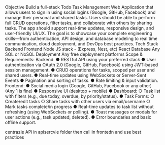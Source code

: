 Objective 
Build a full-stack Todo Task Management Web Application that allows users to sign in 
using social logins (Google, GitHub, Facebook) and manage their personal and shared 
tasks. Users should be able to perform full CRUD operations, filter tasks, and 
collaborate with others by sharing tasks. The app should support real-time updates, 
responsive design, and user-friendly UI/UX. The goal is to showcase your complete 
engineering skills—from authentication, API design, and database modeling to real
time communication, cloud deployment, and DevOps best practices. 
Tech Stack 
Backend 
Frontend 
Node JS stack - (Express, Nest, etc) 
React 
Database 
Any SQL or NoSQL 
Deployment 
Any free deployment platforms 
Scope & Requirements: 
Backend: 
● RESTful API using your preferred stack 
● User authentication via OAuth 2.0 (Google, GitHub, Facebook) using JWT-based 
session management. 
● CRUD operations for tasks, scoped per user and shared users. 
● Real-time updates using WebSockets or Server-Sent Events 
● Pagination and sorting of tasks. 
● Rate limiting & input validation. 
Frontend: 
● Social media login (Google, GitHub, Facebook or any other) (Any 1 is fine) 
● Responsive UI (desktop + mobile) 
● Dashboard: 
○ Task list with filters (e.g., due today, overdue, by priority/status). 
● Task Forms: 
○ Create/edit tasks 
○ Share tasks with other users via email/username 
○ Mark tasks complete/in progress 
● Real-time updates to task list without refreshing (using WebSockets or polling). 
● Toast messages or modals for user actions (e.g., task updated, deleted). 
● Error boundaries and basic offline support. 



centrazie APi in apisercvie folder then call in frontedn and use best practices 